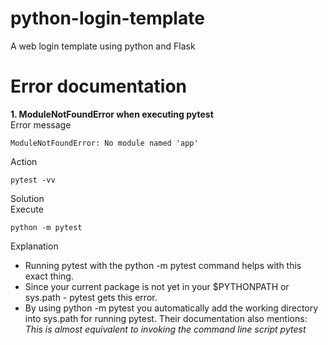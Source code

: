 # python-login-template
A web login template using python and Flask

# Error documentation
**1. ModuleNotFoundError when executing pytest**  
Error message  
```
ModuleNotFoundError: No module named 'app'  
```
Action  
```
pytest -vv  
```
Solution  
Execute
```
python -m pytest
```
Explanation  
* Running pytest with the python -m pytest command helps with this exact thing.  
* Since your current package is not yet in your $PYTHONPATH or sys.path - pytest gets this error.  
* By using python -m pytest you automatically add the working directory into sys.path for running pytest. Their documentation also mentions:  
*This is almost equivalent to invoking the command line script pytest*  
